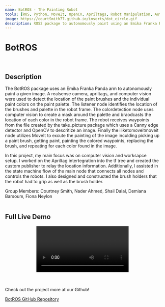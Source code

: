 ```yaml
---
name: BotROS - The Painting Robot
tools: [ROS, Python, MoveIt, OpenCV, Apriltags, Robot Manipulation, Autonomy]
image: https://courtSmith77.github.io/inserts/dot_circle.gif
description: ROS2 package to autonomously paint using an Emika Franka Panda arm.
---
```


# BotROS
<br>

## Description
The BotROS package uses an Emika Franka Panda arm to autonomously paint a given image. A realsense camera, apriltags, and computer vision were used to detect the location of the paint brushes and the individual paint colors on the paint palette. The listener node identifies the location of the brushes and palette in the robot frame. The colordetection node uses computer vision to create a mask around the palette and braodcasts the location of each color in the robot frame. The robot receives waypoints from the file created by the take_picture package which uses a Canny edge detector and OpenCV to descritize an image. Finally the iliketomoveitmoveit node utilizes MoveIt to excute the painting of the image inculding picking up a paint brush, getting paint, painting the colored waypoints, replacing the brush, and repeating for each color found in the image.

In this project, my main focus was on computer vision and worksapce setup. I worked on the Apriltag intertegration into the tf tree and created the custom publisher to relay the location information. Additionally, I assisted in the state machine flow of the main node that connects all nodes and controls the robots. I also designed and constructed the brush holders that the robot had to grip as well as the brush holder.

Group Members: Courtney Smith, Nader Ahmed, Shail Dalal, Demiana Barsoum, Fiona Neylon
<br>
<br>

## Full Live Demo

<center>
  <video src="https://github.com/courtSmith77/courtSmith77.github.io/assets/144190404/fb37594d-d09f-4ebd-a2ed-cee12fe6d586"></video>
</center> 

<br>
<br>

<!-- ## Subsystems

### MoveIt

### Computer Vision

<br> -->

Check out the project more at our Github!

<!-- hyperlink to github -->
<a href="https://github.com/courtSmith77/BotROS">BotROS GitHub Repository</a>
